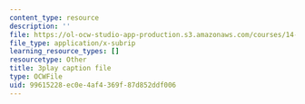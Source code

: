 ```yaml
---
content_type: resource
description: ''
file: https://ol-ocw-studio-app-production.s3.amazonaws.com/courses/14-01-principles-of-microeconomics-fall-2018/99615228ec0e4af4369f87d852ddf006_BNy84DCRxzo.srt
file_type: application/x-subrip
learning_resource_types: []
resourcetype: Other
title: 3play caption file
type: OCWFile
uid: 99615228-ec0e-4af4-369f-87d852ddf006
---
```

